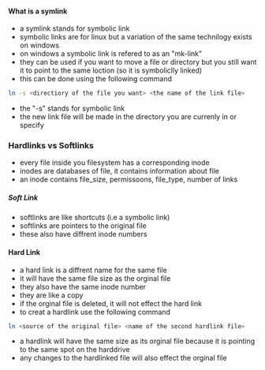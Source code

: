 #### What is a symlink
- a symlink stands for symbolic link
- symbolic links are for linux but a variation of the same technilogy exists on windows
- on windows a symbolic link is refered to as an "mk-link"
- they can be used if you want to move a file or directory but you still want it to point to the same loction (so it is symboliclly linked)
- this can be done using the following command
```bash
ln -s <directiory of the file you want> <the name of the link file>
```
- the "-s" stands for symbolic link
- the new link file will be made in the directory you are currenly in or specify
### Hardlinks vs Softlinks
- every file inside you filesystem has a corresponding inode
- inodes are databases of file, it contains information about file
- an inode contains file_size, permissoons, file_type, number of links
##### Soft Link
- softlinks are like shortcuts (i.e a symbolic link)
- softlinks are pointers to the original file 
- these also have diffrent inode numbers
#### Hard Link
- a hard link is a diffrent name for the same file
- it will have the same file size as the orginal file
- they also have the same inode number
- they are like a copy
- if the orginal file is deleted, it will not effect the hard link
- to creat a hardlink use the following command 
```bash
ln <source of the original file> <name of the second hardlink file>
```
- a hardlink will have the same size as its orginal file because it is pointing to the same spot on the harddrive
- any changes to the hardlinked file will also effect the orginal file
